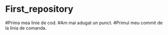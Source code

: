 # First_repository
#Prima mea linie de cod.
#Am mai adugat un punct.
#Primul meu commit de la linia de comanda.